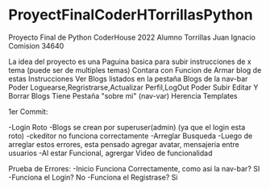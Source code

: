 # ProyectFinalCoderHTorrillasPython

Proyecto Final de Python CoderHouse 2022
Alumno Torrillas Juan Ignacio
Comision 34640

La idea del proyecto es una Paguina basica para subir instrucciones de x tema (puede ser de multiples temas)
Contara con Funcion de Armar blog de estas Instrucciones
Ver Blogs listados en la pestaña Blogs de la nav-bar
Poder Loguearse,Regristrarse,Actualizar Perfil,LogOut
Poder Subir Editar Y Borrar Blogs
Tiene Pestaña "sobre mi" (nav-var)
Herencia Templates

1er Commit:

-Login Roto
-Blogs se crean por superuser(admin) (ya que el login esta roto)
-ckeditor no funciona correctamente
-Arreglar Busqueda
-Luego de arreglar estos errores, esta pensado agregar avatar, mensajeria entre usuarios
-Al estar Funcional, agrergar Video de funcionalidad

Prueba de Errores:
-Inicio Funciona Correctamente, como asi la nav-bar? SI
-Funciona el Login? No
-Funciona el Registrase? Si
